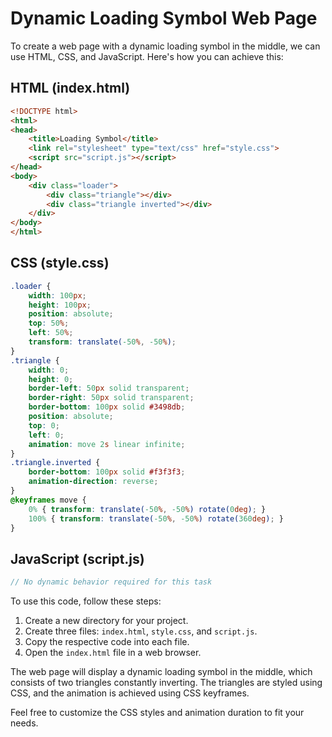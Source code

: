 # Dynamic Loading Symbol Web Page

To create a web page with a dynamic loading symbol in the middle, we can use HTML, CSS, and JavaScript. Here's how you can achieve this:

## HTML (index.html)

```html
<!DOCTYPE html>
<html>
<head>
    <title>Loading Symbol</title>
    <link rel="stylesheet" type="text/css" href="style.css">
    <script src="script.js"></script>
</head>
<body>
    <div class="loader">
        <div class="triangle"></div>
        <div class="triangle inverted"></div>
    </div>
</body>
</html>
```

## CSS (style.css)

```css
.loader {
    width: 100px;
    height: 100px;
    position: absolute;
    top: 50%;
    left: 50%;
    transform: translate(-50%, -50%);
}
.triangle {
    width: 0;
    height: 0;
    border-left: 50px solid transparent;
    border-right: 50px solid transparent;
    border-bottom: 100px solid #3498db;
    position: absolute;
    top: 0;
    left: 0;
    animation: move 2s linear infinite;
}
.triangle.inverted {
    border-bottom: 100px solid #f3f3f3;
    animation-direction: reverse;
}
@keyframes move {
    0% { transform: translate(-50%, -50%) rotate(0deg); }
    100% { transform: translate(-50%, -50%) rotate(360deg); }
}
```

## JavaScript (script.js)

```js
// No dynamic behavior required for this task
```

To use this code, follow these steps:

1. Create a new directory for your project.
2. Create three files: `index.html`, `style.css`, and `script.js`.
3. Copy the respective code into each file.
4. Open the `index.html` file in a web browser.

The web page will display a dynamic loading symbol in the middle, which consists of two triangles constantly inverting. The triangles are styled using CSS, and the animation is achieved using CSS keyframes.

Feel free to customize the CSS styles and animation duration to fit your needs.